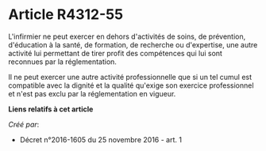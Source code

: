 # Article R4312-55

L'infirmier ne peut exercer en dehors d'activités de soins, de  prévention, d'éducation à la santé, de formation, de
recherche ou  d'expertise, une autre activité lui permettant de tirer profit des  compétences qui lui sont reconnues par la
réglementation. 

Il ne peut exercer une autre activité professionnelle que si un tel  cumul est compatible avec la dignité et la qualité
qu'exige son exercice  professionnel et n'est pas exclu par la réglementation en vigueur.

**Liens relatifs à cet article**

_Créé par_:

  - Décret n°2016-1605 du 25 novembre 2016 - art. 1
